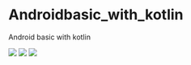 # Androidbasic_with_kotlin
Android basic with kotlin

<img src="https://user-images.githubusercontent.com/30453784/55268268-0862f180-52ae-11e9-910d-d52e248f2fd0.jpg" size = 100> <img src="https://user-images.githubusercontent.com/30453784/55268272-0e58d280-52ae-11e9-93eb-9c908499b5b7.jpg" size = 100> <img src="https://user-images.githubusercontent.com/30453784/55268274-1153c300-52ae-11e9-82f8-794d2aab48d9.jpg" size = 100>
